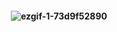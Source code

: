 <h4 align="center">


![ezgif-1-73d9f52890](https://user-images.githubusercontent.com/75400361/163692271-50f1bdbd-0bbf-40ed-aaac-740d2e3a1254.gif)


</h4>
